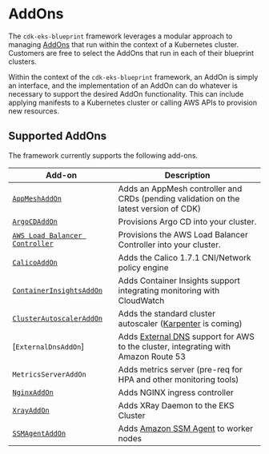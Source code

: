 # AddOns

The `cdk-eks-blueprint` framework leverages a modular approach to managing [AddOns](https://kubernetes.io/docs/concepts/cluster-administration/addons/) that run within the context of a Kubernetes cluster. Customers are free to select the AddOns that run in each of their blueprint clusters.

Within the context of the `cdk-eks-blueprint` framework, an AddOn is simply an interface, and the implementation of an AddOn can do whatever is necessary to support the desired AddOn functionality. This can include applying manifests to a Kubernetes cluster or calling AWS APIs to provision new resources. 

## Supported AddOns

The framework currently supports the following add-ons.

| Add-on             | Description                                                                       |
|-------------------|-----------------------------------------------------------------------------------|
| [`AppMeshAddOn`](./app-mesh) | Adds an AppMesh controller and CRDs (pending validation on the latest version of CDK) |
| [`ArgoCDAddOn`](./argo-cd) | Provisions Argo CD into your cluster. |
| [`AWS Load Balancer Controller`](./aws-load-balancer-controller) | Provisions the AWS Load Balancer Controller into your cluster. |
| [`CalicoAddOn`](./calico) | Adds the Calico 1.7.1 CNI/Network policy engine |
| [`ContainerInsightsAddOn`](./container-insights) | Adds Container Insights support integrating monitoring with CloudWatch |
| [`ClusterAutoscalerAddOn`](./cluster-autoscaler) | Adds the standard cluster autoscaler ([Karpenter](https://github.com/awslabs/karpenter) is coming)|
| [`ExternalDnsAddOn`] | Adds [External DNS](https://github.com/kubernetes-sigs/external-dns) support for AWS to the cluster, integrating with Amazon Route 53
| `MetricsServerAddOn`| Adds metrics server (pre-req for HPA and other monitoring tools)|
| [`NginxAddOn`](./nginx) | Adds NGINX ingress controller |
| [`XrayAddOn`](./xray) | Adds XRay Daemon to the EKS Cluster |
| [`SSMAgentAddOn`](./ssm-agent.md) | Adds [Amazon SSM Agent](https://docs.aws.amazon.com/systems-manager/latest/userguide/ssm-agent.html) to worker nodes | 

